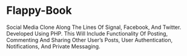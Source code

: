 # Flappy-Book
Social Media Clone Along The Lines Of Signal, Facebook, And Twitter. Developed Using PHP. This Will Include Functionality Of Posting, Commenting And Sharing Other User’s Posts, User Authentication, Notifications, And Private Messaging.
